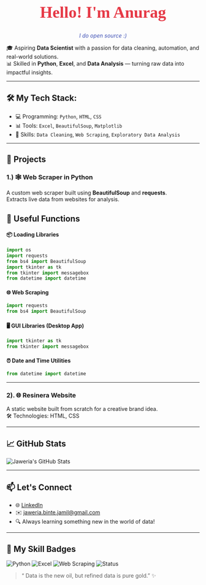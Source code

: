<h1 align="center" style="color:#e63946; font-family:'Comic Sans MS', cursive; font-size: 3em;">Hello! I'm Anurag</h1>
<p align="center" style="color:#3f51b5; font-style:italic;">I do open source :)</p>



🎓 Aspiring **Data Scientist** with a passion for data cleaning, automation, and real-world solutions.  
📊 Skilled in **Python**, **Excel**, and **Data Analysis** — turning raw data into impactful insights.

---

## 🛠️ My Tech Stack:
- 💻 Programming: `Python`, `HTML`, `CSS`
- 📊 Tools: `Excel`, `BeautifulSoup`, `Matplotlib`
- 🧹 Skills: `Data Cleaning`, `Web Scraping`, `Exploratory Data Analysis`

---

## 🚀 Projects

### 1.) 🕸️ Web Scraper in Python
A custom web scraper built using **BeautifulSoup** and **requests**.  
Extracts live data from websites for analysis.  

## 🧠 Useful Functions

#### 📦 Loading Libraries

```python
import os
import requests
from bs4 import BeautifulSoup
import tkinter as tk
from tkinter import messagebox
from datetime import datetime
```

#### 🌐 Web Scraping

```python
import requests
from bs4 import BeautifulSoup
```

#### 🖥️ GUI Libraries (Desktop App)

```python
import tkinter as tk
from tkinter import messagebox
```

#### ⏰ Date and Time Utilities

```python
from datetime import datetime
```

---

### 2). 🌐 Resinera Website
A static website built from scratch for a creative brand idea.  
🛠️ Technologies: HTML, CSS  


---

## 📈 GitHub Stats
![Jaweria's GitHub Stats](https://github-readme-stats.vercel.app/api?username=jaweria-jamil&show_icons=true&theme=radical)

---

## 📫 Let's Connect
- 🌐 [LinkedIn](https://www.linkedin.com/in/javeria-jamil-97189330a)
- ✉️ jaweria.binte.jamil@gmail.com
- 🔍 Always learning something new in the world of data!

---
## 🚀 My Skill Badges

![Python](https://img.shields.io/badge/Python-Expert-blue?style=for-the-badge&logo=python)
![Excel](https://img.shields.io/badge/Excel-Data_Cleaning-green?style=for-the-badge&logo=microsoft-excel)
![Web Scraping](https://img.shields.io/badge/Web_Scraping-BeautifulSoup-red?style=for-the-badge&logo=code)
![Status](https://img.shields.io/badge/Status-Learning_Data_Science-blue?style=for-the-badge&logo=python)


> “ Data is the new oil, but refined data is pure gold.” ✨
